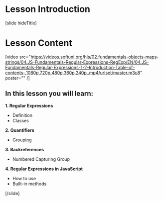 # Lesson Introduction

[slide hideTitle]
# Lesson Content

[video src="https://videos.softuni.org/hls/02.fundamentals-objects-maps-strings/04.JS-Fundamentals-Regular-Expressions-RegExp/EN/04.JS-Fundamentals-Regular-Expressions-1-2-Introduction-Table-of-contents-,1080p,720p,480p,360p,240p,.mp4/urlset/master.m3u8" poster="" /]

## In this lesson you will learn:

**1. Regular Expressions**

- Definition
- Classes

**2. Quantifiers**

- Grouping

**3. Backreferences**

- Numbered Capturing Group

**4. Regular Expressions in JavaScript**

- How to use
- Built-in methods

[/slide]
